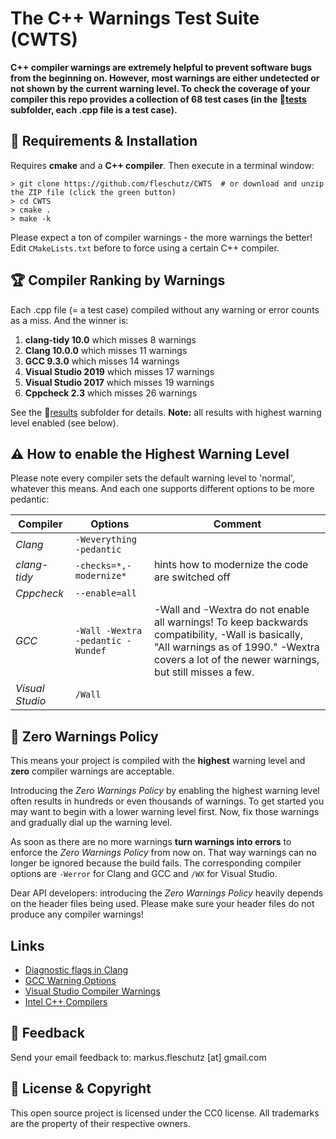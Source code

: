 The C++ Warnings Test Suite (CWTS)
==================================

**C++ compiler warnings are extremely helpful to prevent software bugs from the beginning on. However, most warnings are either undetected or not shown by the current warning level. To check the coverage of your compiler this repo provides a collection of 68 test cases (in the 📂[tests](tests/) subfolder, each .cpp file is a test case).**


🔧 Requirements & Installation 
-------------------------------
Requires **cmake** and a **C++ compiler**. Then execute in a terminal window:

```
> git clone https://github.com/fleschutz/CWTS  # or download and unzip the ZIP file (click the green button)
> cd CWTS
> cmake .
> make -k
```
Please expect a ton of compiler warnings - the more warnings the better! Edit `CMakeLists.txt` before to force using a certain C++ compiler.


🏆 Compiler Ranking by Warnings
--------------------------------
Each .cpp file (= a test case) compiled without any warning or error counts as a miss. And the winner is:

1. **clang-tidy 10.0** which misses 8 warnings
2. **Clang 10.0.0** which misses 11 warnings
3. **GCC 9.3.0** which misses 14 warnings
4. **Visual Studio 2019** which misses 17 warnings
5. **Visual Studio 2017** which misses 19 warnings
6. **Cppcheck 2.3** which misses 26 warnings

See the 📂[results](results/) subfolder for details. **Note:** all results with highest warning level enabled (see below). 


⚠️ How to enable the Highest Warning Level 
-------------------------------------------
Please note every compiler sets the default warning level to 'normal', whatever this means. And each one supports different options to be more pedantic:

| Compiler        | Options                     | Comment                                           |
|-----------------|-----------------------------------|---------------------------------------------------|
| *Clang*         | `-Weverything -pedantic`          |                                                   |
| *clang-tidy*    | `-checks=*,-modernize*`           | hints how to modernize the code are switched off  |
| *Cppcheck*      | `--enable=all`                    |                                                   |
| *GCC*           | `-Wall -Wextra -pedantic -Wundef` | -Wall and -Wextra do not enable all warnings! To keep backwards compatibility, -Wall is basically, "All warnings as of 1990." -Wextra covers a lot of the newer warnings, but still misses a few. |
| *Visual Studio* | `/Wall`                           |                                                   |


👮‍ Zero Warnings Policy 
------------------------
This means your project is compiled with the **highest** warning level and **zero** compiler warnings are acceptable.

Introducing the *Zero Warnings Policy* by enabling the highest warning level often results in hundreds or even thousands of warnings. To get started you may want to begin with a lower warning level first. Now, fix those warnings and gradually dial up the warning level.

As soon as there are no more warnings **turn warnings into errors** to enforce the *Zero Warnings Policy* from now on. That way warnings can no longer be ignored because the build fails. The corresponding compiler options are `-Werror` for Clang and GCC and `/WX` for Visual Studio.

Dear API developers: introducing the *Zero Warnings Policy* heavily depends on the header files being used. Please make sure your header files do not produce any compiler warnings!

Links
-----
* [Diagnostic flags in Clang](https://clang.llvm.org/docs/DiagnosticsReference.html)
* [GCC Warning Options](https://gcc.gnu.org/onlinedocs/gcc/Warning-Options.html)
* [Visual Studio Compiler Warnings](https://docs.microsoft.com/en-us/cpp/error-messages/compiler-warnings/compiler-warnings-by-compiler-version)
* [Intel C++ Compilers](https://software.intel.com/en-us/c-compilers)

📧 Feedback
------------
Send your email feedback to: markus.fleschutz [at] gmail.com

🤝 License & Copyright
-----------------------
This open source project is licensed under the CC0 license. All trademarks are the property of their respective owners.
